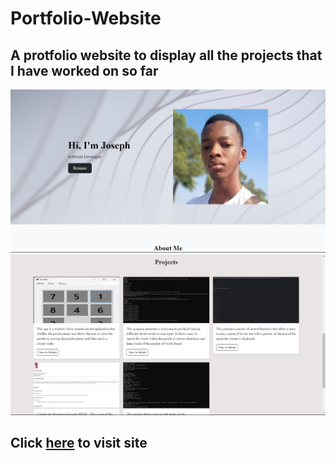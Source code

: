 # Portfolio-Website

## A protfolio website to display all the projects that I have worked on so far

<img src="./Screenshot (97).png" alt="self-introduction section">
<img src="./Screenshot (98).png" alt="self-introduction section">

## Click <a href="https://josephuche1.github.io/Portfolio-Website/">here</a> to visit site
